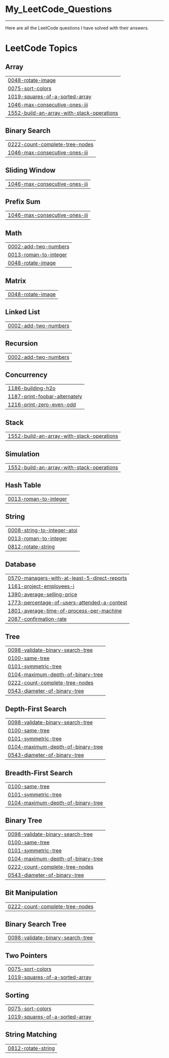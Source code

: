 # My_LeetCode_Questions
<hr>
Here are all the LeetCode questions I have solved with their answers.

<!---LeetCode Topics Start-->
# LeetCode Topics
## Array
|  |
| ------- |
| [0048-rotate-image](https://github.com/BarunAaryan/My_LeetCode_Questions/tree/master/0048-rotate-image) |
| [0075-sort-colors](https://github.com/BarunAaryan/My_LeetCode_Questions/tree/master/0075-sort-colors) |
| [1019-squares-of-a-sorted-array](https://github.com/BarunAaryan/My_LeetCode_Questions/tree/master/1019-squares-of-a-sorted-array) |
| [1046-max-consecutive-ones-iii](https://github.com/BarunAaryan/My_LeetCode_Questions/tree/master/1046-max-consecutive-ones-iii) |
| [1552-build-an-array-with-stack-operations](https://github.com/BarunAaryan/My_LeetCode_Questions/tree/master/1552-build-an-array-with-stack-operations) |
## Binary Search
|  |
| ------- |
| [0222-count-complete-tree-nodes](https://github.com/BarunAaryan/My_LeetCode_Questions/tree/master/0222-count-complete-tree-nodes) |
| [1046-max-consecutive-ones-iii](https://github.com/BarunAaryan/My_LeetCode_Questions/tree/master/1046-max-consecutive-ones-iii) |
## Sliding Window
|  |
| ------- |
| [1046-max-consecutive-ones-iii](https://github.com/BarunAaryan/My_LeetCode_Questions/tree/master/1046-max-consecutive-ones-iii) |
## Prefix Sum
|  |
| ------- |
| [1046-max-consecutive-ones-iii](https://github.com/BarunAaryan/My_LeetCode_Questions/tree/master/1046-max-consecutive-ones-iii) |
## Math
|  |
| ------- |
| [0002-add-two-numbers](https://github.com/BarunAaryan/My_LeetCode_Questions/tree/master/0002-add-two-numbers) |
| [0013-roman-to-integer](https://github.com/BarunAaryan/My_LeetCode_Questions/tree/master/0013-roman-to-integer) |
| [0048-rotate-image](https://github.com/BarunAaryan/My_LeetCode_Questions/tree/master/0048-rotate-image) |
## Matrix
|  |
| ------- |
| [0048-rotate-image](https://github.com/BarunAaryan/My_LeetCode_Questions/tree/master/0048-rotate-image) |
## Linked List
|  |
| ------- |
| [0002-add-two-numbers](https://github.com/BarunAaryan/My_LeetCode_Questions/tree/master/0002-add-two-numbers) |
## Recursion
|  |
| ------- |
| [0002-add-two-numbers](https://github.com/BarunAaryan/My_LeetCode_Questions/tree/master/0002-add-two-numbers) |
## Concurrency
|  |
| ------- |
| [1186-building-h2o](https://github.com/BarunAaryan/My_LeetCode_Questions/tree/master/1186-building-h2o) |
| [1187-print-foobar-alternately](https://github.com/BarunAaryan/My_LeetCode_Questions/tree/master/1187-print-foobar-alternately) |
| [1216-print-zero-even-odd](https://github.com/BarunAaryan/My_LeetCode_Questions/tree/master/1216-print-zero-even-odd) |
## Stack
|  |
| ------- |
| [1552-build-an-array-with-stack-operations](https://github.com/BarunAaryan/My_LeetCode_Questions/tree/master/1552-build-an-array-with-stack-operations) |
## Simulation
|  |
| ------- |
| [1552-build-an-array-with-stack-operations](https://github.com/BarunAaryan/My_LeetCode_Questions/tree/master/1552-build-an-array-with-stack-operations) |
## Hash Table
|  |
| ------- |
| [0013-roman-to-integer](https://github.com/BarunAaryan/My_LeetCode_Questions/tree/master/0013-roman-to-integer) |
## String
|  |
| ------- |
| [0008-string-to-integer-atoi](https://github.com/BarunAaryan/My_LeetCode_Questions/tree/master/0008-string-to-integer-atoi) |
| [0013-roman-to-integer](https://github.com/BarunAaryan/My_LeetCode_Questions/tree/master/0013-roman-to-integer) |
| [0812-rotate-string](https://github.com/BarunAaryan/My_LeetCode_Questions/tree/master/0812-rotate-string) |
## Database
|  |
| ------- |
| [0570-managers-with-at-least-5-direct-reports](https://github.com/BarunAaryan/My_LeetCode_Questions/tree/master/0570-managers-with-at-least-5-direct-reports) |
| [1161-project-employees-i](https://github.com/BarunAaryan/My_LeetCode_Questions/tree/master/1161-project-employees-i) |
| [1390-average-selling-price](https://github.com/BarunAaryan/My_LeetCode_Questions/tree/master/1390-average-selling-price) |
| [1773-percentage-of-users-attended-a-contest](https://github.com/BarunAaryan/My_LeetCode_Questions/tree/master/1773-percentage-of-users-attended-a-contest) |
| [1801-average-time-of-process-per-machine](https://github.com/BarunAaryan/My_LeetCode_Questions/tree/master/1801-average-time-of-process-per-machine) |
| [2087-confirmation-rate](https://github.com/BarunAaryan/My_LeetCode_Questions/tree/master/2087-confirmation-rate) |
## Tree
|  |
| ------- |
| [0098-validate-binary-search-tree](https://github.com/BarunAaryan/My_LeetCode_Questions/tree/master/0098-validate-binary-search-tree) |
| [0100-same-tree](https://github.com/BarunAaryan/My_LeetCode_Questions/tree/master/0100-same-tree) |
| [0101-symmetric-tree](https://github.com/BarunAaryan/My_LeetCode_Questions/tree/master/0101-symmetric-tree) |
| [0104-maximum-depth-of-binary-tree](https://github.com/BarunAaryan/My_LeetCode_Questions/tree/master/0104-maximum-depth-of-binary-tree) |
| [0222-count-complete-tree-nodes](https://github.com/BarunAaryan/My_LeetCode_Questions/tree/master/0222-count-complete-tree-nodes) |
| [0543-diameter-of-binary-tree](https://github.com/BarunAaryan/My_LeetCode_Questions/tree/master/0543-diameter-of-binary-tree) |
## Depth-First Search
|  |
| ------- |
| [0098-validate-binary-search-tree](https://github.com/BarunAaryan/My_LeetCode_Questions/tree/master/0098-validate-binary-search-tree) |
| [0100-same-tree](https://github.com/BarunAaryan/My_LeetCode_Questions/tree/master/0100-same-tree) |
| [0101-symmetric-tree](https://github.com/BarunAaryan/My_LeetCode_Questions/tree/master/0101-symmetric-tree) |
| [0104-maximum-depth-of-binary-tree](https://github.com/BarunAaryan/My_LeetCode_Questions/tree/master/0104-maximum-depth-of-binary-tree) |
| [0543-diameter-of-binary-tree](https://github.com/BarunAaryan/My_LeetCode_Questions/tree/master/0543-diameter-of-binary-tree) |
## Breadth-First Search
|  |
| ------- |
| [0100-same-tree](https://github.com/BarunAaryan/My_LeetCode_Questions/tree/master/0100-same-tree) |
| [0101-symmetric-tree](https://github.com/BarunAaryan/My_LeetCode_Questions/tree/master/0101-symmetric-tree) |
| [0104-maximum-depth-of-binary-tree](https://github.com/BarunAaryan/My_LeetCode_Questions/tree/master/0104-maximum-depth-of-binary-tree) |
## Binary Tree
|  |
| ------- |
| [0098-validate-binary-search-tree](https://github.com/BarunAaryan/My_LeetCode_Questions/tree/master/0098-validate-binary-search-tree) |
| [0100-same-tree](https://github.com/BarunAaryan/My_LeetCode_Questions/tree/master/0100-same-tree) |
| [0101-symmetric-tree](https://github.com/BarunAaryan/My_LeetCode_Questions/tree/master/0101-symmetric-tree) |
| [0104-maximum-depth-of-binary-tree](https://github.com/BarunAaryan/My_LeetCode_Questions/tree/master/0104-maximum-depth-of-binary-tree) |
| [0222-count-complete-tree-nodes](https://github.com/BarunAaryan/My_LeetCode_Questions/tree/master/0222-count-complete-tree-nodes) |
| [0543-diameter-of-binary-tree](https://github.com/BarunAaryan/My_LeetCode_Questions/tree/master/0543-diameter-of-binary-tree) |
## Bit Manipulation
|  |
| ------- |
| [0222-count-complete-tree-nodes](https://github.com/BarunAaryan/My_LeetCode_Questions/tree/master/0222-count-complete-tree-nodes) |
## Binary Search Tree
|  |
| ------- |
| [0098-validate-binary-search-tree](https://github.com/BarunAaryan/My_LeetCode_Questions/tree/master/0098-validate-binary-search-tree) |
## Two Pointers
|  |
| ------- |
| [0075-sort-colors](https://github.com/BarunAaryan/My_LeetCode_Questions/tree/master/0075-sort-colors) |
| [1019-squares-of-a-sorted-array](https://github.com/BarunAaryan/My_LeetCode_Questions/tree/master/1019-squares-of-a-sorted-array) |
## Sorting
|  |
| ------- |
| [0075-sort-colors](https://github.com/BarunAaryan/My_LeetCode_Questions/tree/master/0075-sort-colors) |
| [1019-squares-of-a-sorted-array](https://github.com/BarunAaryan/My_LeetCode_Questions/tree/master/1019-squares-of-a-sorted-array) |
## String Matching
|  |
| ------- |
| [0812-rotate-string](https://github.com/BarunAaryan/My_LeetCode_Questions/tree/master/0812-rotate-string) |
<!---LeetCode Topics End-->